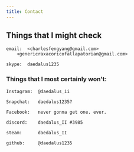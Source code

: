 ```yaml
---
title: Contact
---
```


## Things that I might check

    email:  <charlesfengyang@gmail.com> 
	    <genericraxacoricofallapatorian@gmail.com>
    
    skype:  daedalus1235
    
	
	
### Things that I most certainly won't:

	Instagram: 	@daedalus_ii
	
	Snapchat:  	daedalus1235?
	
	Facebook: 	never gonna get one. ever.
	
	discord: 	daedalus_II #3985
    
    steam: 		daedalus_II
    
    github: 	@daedalus1235
	
	
